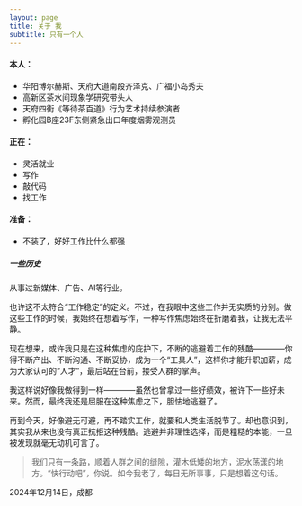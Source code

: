 ```yaml
---
layout: page
title: 关于 我
subtitle: 只有一个人
---
```


#### 本人：
- 华阳博尔赫斯、天府大道南段齐泽克、广福小岛秀夫
- 高新区茶水间现象学研究带头人
- 天府四街《等待茶百道》行为艺术持续参演者
- 孵化园B座23F东侧紧急出口年度烟雾观测员

#### 正在：
- 灵活就业
- 写作
- 敲代码
- 找工作

#### 准备：
- 不装了，好好工作比什么都强

##### 一些历史

从事过新媒体、广告、AI等行业。

也许这不太符合“工作稳定”的定义。不过，在我眼中这些工作并无实质的分别。做这些工作的时候，我始终在想着写作，一种写作焦虑始终在折磨着我，让我无法平静。

现在想来，或许我只是在这种焦虑的庇护下，不断的逃避着工作的残酷————你得不断产出、不断沟通、不断妥协，成为一个“工具人”，这样你才能升职加薪，成为大家认可的“人才”，最后站在台前，接受人群的掌声。

我这样说好像我做得到一样————虽然也曾拿过一些好绩效，被许下一些好未来。然而，最终我还是屈服在这种焦虑之下，胆怯地逃避了。

再到今天，好像避无可避，再不踏实工作，就要和人类生活脱节了。却也意识到，其实我从来也没有真正抗拒这种残酷。逃避并非理性选择，而是粗糙的本能，一旦被发现就毫无动机可言了。

> 我们只有一条路，顺着人群之间的缝隙，灌木低矮的地方，泥水荡漾的地方。“快行动吧”，你说。如今我老了，每日无所事事，只是想着这句话。

2024年12月14日，成都
